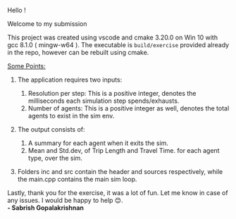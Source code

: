﻿
Hello !<br/>

Welcome to my submission<br/>

This project was created using vscode and cmake 3.20.0 on Win 10 with gcc 8.1.0 ( mingw-w64 ). 
The executable is `build/exercise` provided already in  the repo, however can be rebuilt using cmake.

<u>Some Points:</u><br/>
1. The application requires two inputs:
	1. Resolution per step: This is a positive integer, denotes the milliseconds each simulation step spends/exhausts.
	2. Number of agents: This is a positive integer as well, denotes the total agents to exist in the sim env.

2. The output consists of:
	1. A summary for each agent when it exits the sim.
	2. Mean and Std.dev, of Trip Length and Travel Time. for each agent type, over the sim.

3. Folders inc and src contain the header and sources respectively, while the main.cpp contains the main sim loop.
                                                                                             
Lastly, thank you for the exercise, it was a lot of fun. 
Let me know in case of any issues. I would be happy to help 😊.<br/>                                                                           <b>- Sabrish Gopalakrishnan</b>
